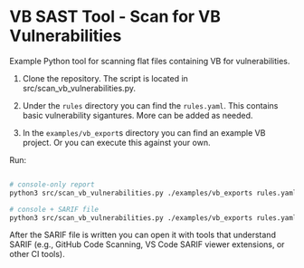 # VB SAST Tool - Scan for VB Vulnerabilities 
Example Python tool for scanning flat files containing VB for vulnerabilities.

1. Clone the repository. The script is located in src/scan_vb_vulnerabilities.py.

2. Under the `rules` directory you can find the `rules.yaml`. This contains basic vulnerability sigantures. More can be added as needed.

3. In the `examples/vb_export`s directory you can find an example VB project. Or you can execute this against your own.

Run:

```bash

# console-only report
python3 src/scan_vb_vulnerabilities.py ./examples/vb_exports rules.yaml

# console + SARIF file
python3 src/scan_vb_vulnerabilities.py ./examples/vb_exports rules.yaml --sarif vb_findings.sarif.json

```

After the SARIF file is written you can open it with tools that understand SARIF (e.g., GitHub Code Scanning, VS Code SARIF viewer extensions, or other CI tools).
